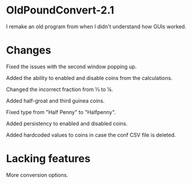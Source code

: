 # OldPoundConvert-2.1
 I remake an old program from when I didn't understand how GUIs worked.


# Changes
Fixed the issues with the second window popping up.

Added the ability to enabled and disable coins from the calculations.

Changed the incorrect fraction from ⅓ to ¼.

Added half-groat and third guinea coins.

Fixed type from "Half Penny" to "Halfpenny".

Added persistency to enabled and disabled coins.

Added hardcoded values to coins in case the conf CSV file is deleted.

# Lacking features

More conversion options.